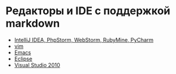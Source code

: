 Редакторы и IDE с поддержкой markdown
=====================================

- [IntelliJ IDEA, PhpStorm, WebStorm, RubyMine, PyCharm](https://github.com/nicoulaj/idea-markdown)
- [vim](https://github.com/plasticboy/vim-markdown/)
- [Emacs](http://jblevins.org/projects/markdown-mode/)
- [Eclipse](http://www.winterwell.com/software/markdown-editor.php)
- [Visual Studio 2010](http://visualstudiogallery.msdn.microsoft.com/0855e23e-4c4c-4c82-8b39-24ab5c5a7f79/)